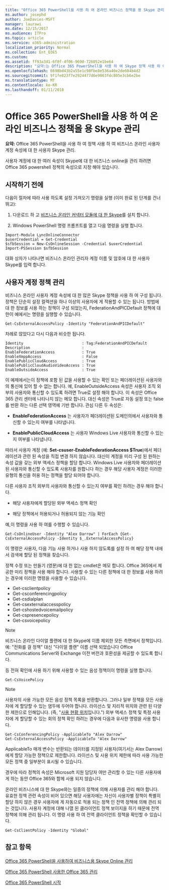 ```yaml
---
title: "Office 365 PowerShell을 사용 하 여 온라인 비즈니스 정책을 용 Skype 관리"
ms.author: josephd
author: JoeDavies-MSFT
manager: laurawi
ms.date: 12/15/2017
ms.audience: ITPro
ms.topic: article
ms.service: o365-administration
localization_priority: Normal
ms.collection: Ent_O365
ms.custom: 
ms.assetid: ff93a341-6f0f-4f06-9690-726052e1be64
description: "요약:는 Office 365 PowerShell을 사용 하 여 Skype 정책 사용 하 여 비즈니스 온라인 사용자 계정 속성을 관리할 수 있습니다."
ms.openlocfilehash: 6698bd43b2a55e1c98fbe8e536a46e2de604b4d2
ms.sourcegitcommit: 9f1fe023f7e2924477d6e9003fdc805e3cb6e2be
ms.translationtype: MT
ms.contentlocale: ko-KR
ms.lasthandoff: 01/11/2018
---
```

# <a name="manage-skype-for-business-online-policies-with-office-365-powershell"></a>Office 365 PowerShell을 사용 하 여 온라인 비즈니스 정책을 용 Skype 관리

 **요약:** Office 365 PowerShell을 사용 하 여 정책 사용 하 여 비즈니스 온라인 사용자 계정 속성에 대 한 사용자 Skype 관리.
  
사용자 계정에 대 한 여러 속성이 Skype에 대 한 비즈니스 online을 관리 하려면 Office 365 powershell 정책의 속성으로 지정 해야 있습니다.
  
## <a name="before-you-begin"></a>시작하기 전에

다음이 절차에 따라 사용 하도록 설정 가져오기 명령을 실행 (이미 완료 된 단계를 건너뛰고):
  
1. 다운로드 하 고 [비즈니스 온라인 커넥터 모듈에 대 한 Skype](https://www.microsoft.com/en-us/download/details.aspx?id=39366)를 설치 합니다.
    
2. Windows PowerShell 명령 프롬프트를 열고 다음 명령을 실행 합니다. 
    
```
Import-Module LyncOnlineConnector
$userCredential = Get-Credential
$sfbSession = New-CsOnlineSession -Credential $userCredential
Import-PSSession $sfbSession
  ```

대화 상자가 나타나면 비즈니스 온라인 관리자 계정 이름 및 암호에 대 한 사용자 Skype를 입력 합니다.
    
## <a name="manage-user-account-policies"></a>사용자 계정 정책 관리

비즈니스 온라인 사용자 계정 속성에 대 한 많은 Skype 정책을 사용 하 여 구성 됩니다. 정책은 단순히 설정 컬렉션을 하나 이상의 사용자에 게 적용할 수 있는 됩니다. 방법에 대 한 정보를 사용 하는 정책이 구성 되었는지, FederationAndPICDefault 정책에 대 한이 예에서는 명령을 실행할 수 있습니다.
  
```
Get-CsExternalAccessPolicy -Identity "FederationAndPICDefault"
```

차례로 않았다고 다시 다음과 비슷한 됩니다.
  
```
Identity                          : Tag:FederationAndPICDefault
Description                       :
EnableFederationAccess            : True
EnableXmppAccess                  : False
EnablePublicCloudAccess           : True
EnablePublicCloudAudioVideoAccess : True
EnableOutsideAccess               : True
```

이 예제에서는이 정책에 포함 된 값을 사용할 수 있는 확인 또는 페더레이션된 사용자와의 통신에 있어 할 수 없는 합니다. 예, EnableOutsideAccess 속성은 사용자 조직 외부의 사용자와 통신할 수 있도록 하려면 True로 설정 해야 합니다. 이 속성은 Office 365 관리 센터에 나타나지 않는 메모 합니다. 대신 속성은 True로 자동 설정 또는 false를 반환 하는 다른 선택 영역에 기반 합니다. 관심 다른 두 속성은:
  
- **EnableFederationAccess** 는 사용자가 페더레이션된 도메인의에서 사용자와 통신할 수 있는지 여부를 나타냅니다.
    
- **EnablePublicCloudAccess** 는 사용자 Windows Live 사용자와 통신할 수 있는지 여부를 나타냅니다.
    
따라서 사용자 계정 (예: **Set-csuser-EnableFederationAccess $True**)에서 페더레이션과 관련 된 속성을 직접 변경 하지 않습니다. 대신이 계정을 미리 구성 된 원하는 속성 값을 갖는 외부 액세스 정책을 할당 합니다. Windows Live 사용자와 페더레이션된 사용자와 통신할 수 있도록 사용자를 원합니다 하는 경우 해당 사용자 계정은 이러한 유형의 통신을 허용 하는 정책을 할당 되어야 합니다.
  
다른 사용자 조직 외부의 사용자와 통신할 수 있는지 여부를 확인 하려는 경우 해야 합니다.
  
- 해당 사용자에게 할당된 외부 액세스 정책 확인
    
- 해당 정책에서 허용되거나 허용되지 않는 기능 확인
    
예,이 명령을 사용 하 여를 수행할 수 있습니다.
  
```
Get-CsOnlineUser -Identity "Alex Darrow" | ForEach {Get-CsExternalAccessPolicy -Identity $_.ExternalAccessPolicy}
```

이 명령은 사용자, 다음 기능 사용 하거나 사용 하지 않도록를 설정 하 여 해당 정책 내에서 검색에 할당 된 정책을 찾습니다.
  
정책 수정 또는 만들기 (영문)에 대 한 없는 cmdlet은 메모 합니다. Office 365에서 제공한 미리 정책을 사용 해야 합니다. 사용할 수 있는 다른 정책에 대 한 정보를 사용 하려는 경우에 이러한 명령을 사용할 수 있습니다.
  
- Get-csclientpolicy       
- Get-csconferencingpolicy        
- Get-csdialplan            
- Get-csexternalaccesspolicy                         
- Get-cshostedvoicemailpolicy                        
- Get-cspresencepolicy                               
- Get-csvoicepolicy                                  

> [!NOTE]
> 비즈니스 온라인 다이얼 플랜에 대 한 Skype에 이름 제외한 모든 측면에서 정책입니다. 예: "전화를 걸 정책" 대신 "다이얼 플랜" 이름 선택 되었습니다 Office Communications Server와 Exchange 이전 버전과 호환성을 제공할 수 있도록 합니다. 
  
등 전혀 확인에 사용 하기 위해 사용할 수 있는 음성 정책이이 명령을 실행 합니다.
  
```
Get-CsVoicePolicy
```

> [!NOTE]
> 사용자의 사용 가능한 모든 음성 정책 목록을 반환합니다. 그러나 일부 정책을 모든 사용자에 게 할당할 수 있는 염두에 두어야 합니다. 라이선스 및 지리적 위치와 관련 된 다양 한 제한으로 인해입니다. (즉, "[사용 현황 위치](https://msdn.microsoft.com/en-us/library/azure/dn194136.aspx)입니다.") 외부 액세스 정책 및 특정 사용자에 게 할당할 수 있는 회의 정책 확인 하려는 경우에 다음과 유사한 명령을 사용 합니다. 

```
Get-CsConferencingPolicy -ApplicableTo "Alex Darrow"
Get-CsExternalAccessPolicy -ApplicableTo "Alex Darrow"
```

ApplicableTo 매개 변수는 반환되는 데이터를 지정된 사용자(여기서는 Alex Darrow)에게 할당 가능한 정책으로 제한합니다. 라이선스 및 사용 위치 제한에 따라 사용 가능한 모든 정책 중 일부분이 표시될 수 있습니다. 
  
경우에 따라 정책의 속성은 Microsoft 지원 담당자 여만 관리할 수 있는 다른 사용자에 게 하는 동안 Office 365와 함께 사용 되지 않습니다. 
  
온라인 비즈니스에 대 한 Skype와는 일종의 정책에 의해 사용자를 관리 해야 합니다. 유효한 정책 관련 속성이 비어 있으면 해당 사용자에는 자신이 사용자별 정책이 특별히 할당 하지 않은 경우 사용자에 게 자동으로 적용 되는 정책 인 전역 정책에 의해 관리 되는 것입니다. 사용자 계정에 대해 나열 된 클라이언트 정책 보이지을 하기 때문에 전역 정책에 의해 관리 됩니다. 이 명령 사용 하 여 전역 클라이언트 정책을 확인할 수 있습니다.
  
```
Get-CsClientPolicy -Identity "Global"
```

## <a name="see-also"></a>참고 항목

#### 

[Office 365 PowerShell을 사용하여 비즈니스용 Skype Online 관리](manage-skype-for-business-online-with-office-365-powershell.md)
  
[Office 365 PowerShell 사용한 Office 365 관리](manage-office-365-with-office-365-powershell.md)
  
[Office 365 PowerShell 시작](getting-started-with-office-365-powershell.md)


